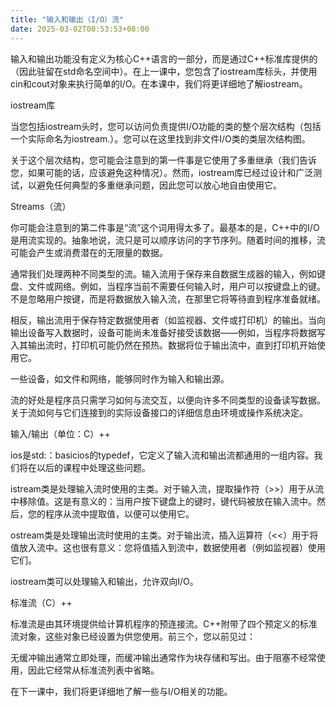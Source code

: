 ```yaml
---
title: "输入和输出（I/O）流"
date: 2025-03-02T00:53:53+08:00
---
```


输入和输出功能没有定义为核心C++语言的一部分，而是通过C++标准库提供的（因此驻留在std命名空间中）。在上一课中，您包含了iostream库标头，并使用cin和cout对象来执行简单的I/O。在本课中，我们将更详细地了解iostream。

iostream库

当您包括iostream头时，您可以访问负责提供I/O功能的类的整个层次结构（包括一个实际命名为iostream.）。您可以在这里找到非文件I/O类的类层次结构图。

关于这个层次结构，您可能会注意到的第一件事是它使用了多重继承（我们告诉您，如果可能的话，应该避免这种情况）。然而，iostream库已经过设计和广泛测试，以避免任何典型的多重继承问题，因此您可以放心地自由使用它。

Streams（流）

你可能会注意到的第二件事是“流”这个词用得太多了。最基本的是，C++中的I/O是用流实现的。抽象地说，流只是可以顺序访问的字节序列。随着时间的推移，流可能会产生或消费潜在的无限量的数据。

通常我们处理两种不同类型的流。输入流用于保存来自数据生成器的输入，例如键盘、文件或网络。例如，当程序当前不需要任何输入时，用户可以按键盘上的键。不是忽略用户按键，而是将数据放入输入流，在那里它将等待直到程序准备就绪。

相反，输出流用于保存特定数据使用者（如监视器、文件或打印机）的输出。当向输出设备写入数据时，设备可能尚未准备好接受该数据——例如，当程序将数据写入其输出流时，打印机可能仍然在预热。数据将位于输出流中，直到打印机开始使用它。

一些设备，如文件和网络，能够同时作为输入和输出源。

流的好处是程序员只需学习如何与流交互，以便向许多不同类型的设备读写数据。关于流如何与它们连接到的实际设备接口的详细信息由环境或操作系统决定。

输入/输出（单位：C）++

ios是std:：basicios<char>的typedef，它定义了输入流和输出流都通用的一组内容。我们将在以后的课程中处理这些问题。

istream类是处理输入流时使用的主类。对于输入流，提取操作符（>>）用于从流中移除值。这是有意义的：当用户按下键盘上的键时，键代码被放在输入流中。然后，您的程序从流中提取值，以便可以使用它。

ostream类是处理输出流时使用的主类。对于输出流，插入运算符（<<）用于将值放入流中。这也很有意义：您将值插入到流中，数据使用者（例如监视器）使用它们。

iostream类可以处理输入和输出，允许双向I/O。

标准流（C）++

标准流是由其环境提供给计算机程序的预连接流。C++附带了四个预定义的标准流对象，这些对象已经设置为供您使用。前三个，您以前见过：

无缓冲输出通常立即处理，而缓冲输出通常作为块存储和写出。由于阻塞不经常使用，因此它经常从标准流列表中省略。

在下一课中，我们将更详细地了解一些与I/O相关的功能。

